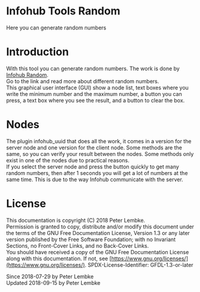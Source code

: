 # Infohub Tools Random

Here you can generate random numbers

# Introduction

With this tool you can generate random numbers. The work is done by [Infohub Random](plugin,infohub_random).  
Go to the link and read more about different random numbers.  
This graphical user interface (GUI) show a node list, text boxes where you write the minimum number and the maximum
number, a button you can press, a text box where you see the result, and a button to clear the box.

# Nodes

The plugin infohub_uuid that does all the work, it comes in a version for the server node and one version for the client
node. Some methods are the same, so you can verify your result between the nodes. Some methods only exist in one
of the nodes due to practical reasons.  
If you select the server node and press the button quickly to get many random numbers, then after 1 seconds you will get
a lot of numbers at the same time. This is due to the way Infohub communicate with the server.

# License

This documentation is copyright (C) 2018 Peter Lembke.  
Permission is granted to copy, distribute and/or modify this document under the terms of the GNU Free Documentation
License, Version 1.3 or any later version published by the Free Software Foundation; with no Invariant Sections, no
Front-Cover Links, and no Back-Cover Links.  
You should have received a copy of the GNU Free Documentation License along with this documentation. If not,
see [https://www.gnu.org/licenses/](https://www.gnu.org/licenses/). SPDX-License-Identifier: GFDL-1.3-or-later

Since 2018-07-29 by Peter Lembke  
Updated 2018-09-15 by Peter Lembke  
